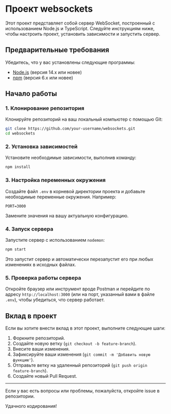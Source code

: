 # Проект websockets

Этот проект представляет собой сервер WebSocket, построенный с использованием Node.js и TypeScript. Следуйте инструкциям ниже, чтобы настроить проект, установить зависимости и запустить сервер.

## Предварительные требования

Убедитесь, что у вас установлены следующие программы:

- [Node.js](https://nodejs.org/) (версия 14.x или новее)
- [npm](https://www.npmjs.com/) (версия 6.x или новее)

## Начало работы

### 1. Клонирование репозитория

Клонируйте репозиторий на ваш локальный компьютер с помощью Git:

```bash
git clone https://github.com/your-username/websockets.git
cd websockets
```

### 2. Установка зависимостей

Установите необходимые зависимости, выполнив команду:

```bash
npm install
```

### 3. Настройка переменных окружения

Создайте файл `.env` в корневой директории проекта и добавьте необходимые переменные окружения. Например:

```env
PORT=3000
```

Замените значения на вашу актуальную конфигурацию.

### 4. Запуск сервера

Запустите сервер с использованием `nodemon`:

```bash
npm start
```

Это запустит сервер и автоматически перезапустит его при любых изменениях в исходных файлах.

### 5. Проверка работы сервера

Откройте браузер или инструмент вроде Postman и перейдите по адресу `http://localhost:3000` (или на порт, указанный вами в файле `.env`), чтобы убедиться, что сервер работает.


## Вклад в проект

Если вы хотите внести вклад в этот проект, выполните следующие шаги:

1. Форкните репозиторий.
2. Создайте новую ветку (`git checkout -b feature-branch`).
3. Внесите ваши изменения.
4. Зафиксируйте ваши изменения (`git commit -m 'Добавить новую функцию'`).
5. Отправьте ветку на удаленный репозиторий (`git push origin feature-branch`).
6. Создайте новый Pull Request.

---

Если у вас есть вопросы или проблемы, пожалуйста, откройте issue в репозитории.

Удачного кодирования!